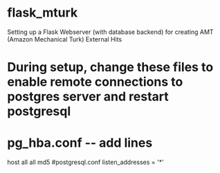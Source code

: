 # flask_mturk
Setting up a Flask Webserver (with database backend) for creating AMT (Amazon Mechanical Turk) External Hits



# During setup, change these files to enable remote connections to postgres server and restart postgresql
# pg_hba.conf -- add lines
host    all             all             <remote host>         md5
#postgresql.conf
listen_addresses = '*'